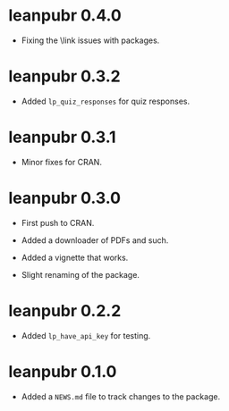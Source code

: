 # leanpubr 0.4.0

* Fixing the \link issues with packages.

# leanpubr 0.3.2

* Added `lp_quiz_responses` for quiz responses.

# leanpubr 0.3.1

* Minor fixes for CRAN.

# leanpubr 0.3.0

* First push to CRAN.

* Added a downloader of PDFs and such.

* Added a vignette that works.

* Slight renaming of the package.

# leanpubr 0.2.2

* Added `lp_have_api_key` for testing.

# leanpubr 0.1.0

* Added a `NEWS.md` file to track changes to the package.

